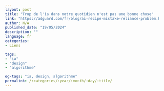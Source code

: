 ```yaml
---
layout: post
title: "Trop de l'ia dans notre quotidien n'est pas une bonne chose"
link: "https://adguard.com/fr/blog/ai-recipe-mistake-reliance-problem.html"
author: N/A
published_date: "19/05/2024"
description: ""
language: fr
categories:
- Liens

tags:
- "ia"
- "design"
- "algorithme"

og-tags: "ia, design, algorithme"
permalink: /:categories/:year/:month/:day/:title/
---
```

